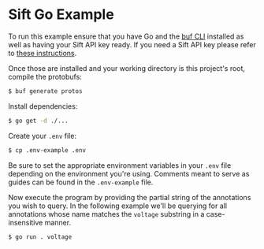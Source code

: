 # Sift Go Example

To run this example ensure that you have Go and the [buf CLI](https://buf.build/docs/installation) installed as well as having your
Sift API key ready. If you need a Sift API key please refer to [these instructions](https://help.siftstack.com/en/articles/8600475-api-keys).

Once those are installed and your working directory is this project's root, compile the protobufs:

```bash
$ buf generate protos
```

Install dependencies:

```bash
$ go get -d ./...
```

Create your `.env` file:

```bash
$ cp .env-example .env
```

Be sure to set the appropriate environment variables in your `.env` file depending on the environment you're using. Comments
meant to serve as guides can be found in the `.env-example` file.

Now execute the program by providing the partial string of the annotations you wish to query. In the following example
we'll be querying for all annotations whose name matches the `voltage` substring in a case-insensitive manner.

```bash
$ go run . voltage
```
